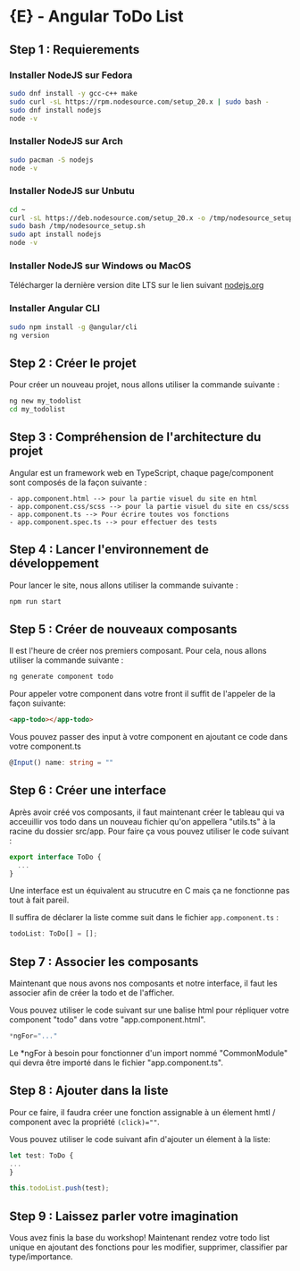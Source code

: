 # {E} - Angular ToDo List

## Step 1 : Requierements

### Installer NodeJS sur Fedora

```bash
sudo dnf install -y gcc-c++ make
sudo curl -sL https://rpm.nodesource.com/setup_20.x | sudo bash - 
sudo dnf install nodejs
node -v
```

### Installer NodeJS sur Arch

```bash
sudo pacman -S nodejs
node -v
```

### Installer NodeJS sur Unbutu

```bash
cd ~
curl -sL https://deb.nodesource.com/setup_20.x -o /tmp/nodesource_setup.sh
sudo bash /tmp/nodesource_setup.sh
sudo apt install nodejs
node -v
```

### Installer NodeJS sur Windows ou MacOS

Télécharger la dernière version dite LTS sur le lien suivant [nodejs.org](https://nodejs.org/en)

### Installer Angular CLI

```bash
sudo npm install -g @angular/cli
ng version
```

## Step 2 : Créer le projet

Pour créer un nouveau projet, nous allons utiliser la commande suivante :

```bash
ng new my_todolist
cd my_todolist
```

## Step 3 : Compréhension de l'architecture du projet

Angular est un framework web en TypeScript, chaque page/component sont composés de la façon suivante :

```
- app.component.html --> pour la partie visuel du site en html
- app.component.css/scss --> pour la partie visuel du site en css/scss
- app.component.ts --> Pour écrire toutes vos fonctions
- app.component.spec.ts --> pour effectuer des tests
```

## Step 4 : Lancer l'environnement de développement

Pour lancer le site, nous allons utiliser la commande suivante :

```bash
npm run start
```

## Step 5 : Créer de nouveaux composants

Il est l'heure de créer nos premiers composant. Pour cela, nous allons utiliser la commande suivante :

```bash
ng generate component todo
```

Pour appeler votre component dans votre front il suffit de l'appeler de la façon suivante:

```html
<app-todo></app-todo>
```

Vous pouvez passer des input à votre component en ajoutant ce code dans votre component.ts

```TypeScript
@Input() name: string = ""
```

## Step 6 : Créer une interface

Après avoir créé vos composants, il faut maintenant créer le tableau qui va acceuillir vos todo dans un nouveau fichier qu'on appellera "utils.ts" à la racine du dossier src/app.
Pour faire ça vous pouvez utiliser le code suivant :

```TypeScript
export interface ToDo {
  ...
}
```

Une interface est un équivalent au strucutre en C mais ça ne fonctionne pas tout à fait pareil.

Il suffira de déclarer la liste comme suit dans le fichier ``app.component.ts`` :

```TypeScript
todoList: ToDo[] = [];
```

## Step 7 : Associer les composants

Maintenant que nous avons nos composants et notre interface, il faut les associer afin de créer la todo et de l'afficher.

Vous pouvez utiliser le code suivant sur une balise html pour répliquer votre component "todo" dans votre "app.component.html".

```TypeScript
*ngFor="..."
```
Le *ngFor à besoin pour fonctionner d'un import nommé "CommonModule" qui devra être importé dans le fichier "app.component.ts".

## Step 8 : Ajouter dans la liste

Pour ce faire, il faudra créer une fonction assignable à un élement hmtl / component avec la propriété ``(click)=""``.

Vous pouvez utiliser le code suivant afin d'ajouter un élement à la liste:

```TypeScript
let test: ToDo {
...
}

this.todoList.push(test);
```

## Step 9 : Laissez parler votre imagination

Vous avez finis la base du workshop! Maintenant rendez votre todo list unique en ajoutant des fonctions pour les modifier, supprimer, classifier par type/importance.
